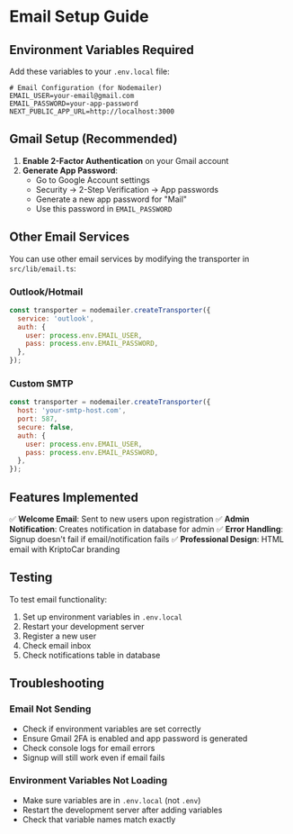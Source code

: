 # Email Setup Guide

## Environment Variables Required

Add these variables to your `.env.local` file:

```env
# Email Configuration (for Nodemailer)
EMAIL_USER=your-email@gmail.com
EMAIL_PASSWORD=your-app-password
NEXT_PUBLIC_APP_URL=http://localhost:3000
```

## Gmail Setup (Recommended)

1. **Enable 2-Factor Authentication** on your Gmail account
2. **Generate App Password**:
   - Go to Google Account settings
   - Security → 2-Step Verification → App passwords
   - Generate a new app password for "Mail"
   - Use this password in `EMAIL_PASSWORD`

## Other Email Services

You can use other email services by modifying the transporter in `src/lib/email.ts`:

### Outlook/Hotmail
```javascript
const transporter = nodemailer.createTransporter({
  service: 'outlook',
  auth: {
    user: process.env.EMAIL_USER,
    pass: process.env.EMAIL_PASSWORD,
  },
});
```

### Custom SMTP
```javascript
const transporter = nodemailer.createTransporter({
  host: 'your-smtp-host.com',
  port: 587,
  secure: false,
  auth: {
    user: process.env.EMAIL_USER,
    pass: process.env.EMAIL_PASSWORD,
  },
});
```

## Features Implemented

✅ **Welcome Email**: Sent to new users upon registration
✅ **Admin Notification**: Creates notification in database for admin
✅ **Error Handling**: Signup doesn't fail if email/notification fails
✅ **Professional Design**: HTML email with KriptoCar branding

## Testing

To test email functionality:
1. Set up environment variables in `.env.local`
2. Restart your development server
3. Register a new user
4. Check email inbox
5. Check notifications table in database

## Troubleshooting

### Email Not Sending
- Check if environment variables are set correctly
- Ensure Gmail 2FA is enabled and app password is generated
- Check console logs for email errors
- Signup will still work even if email fails

### Environment Variables Not Loading
- Make sure variables are in `.env.local` (not `.env`)
- Restart the development server after adding variables
- Check that variable names match exactly 